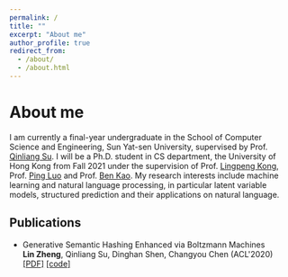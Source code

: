 ```yaml
---
permalink: /
title: ""
excerpt: "About me"
author_profile: true
redirect_from: 
  - /about/
  - /about.html
---
```



# About me
I am currently a final-year undergraduate in the School of Computer Science and Engineering, Sun Yat-sen University, supervised by Prof. [Qinliang Su](http://sdcs.sysu.edu.cn/content/3796). I will be a Ph.D. student in CS department, the University of Hong Kong from Fall 2021 under the supervision of Prof. [Lingpeng Kong](https://ikekonglp.github.io/), Prof. [Ping Luo](http://luoping.me/) and Prof. [Ben Kao](https://www.cs.hku.hk/people/academic-staff/kao). My research interests include machine learning and natural language processing, in particular latent variable models, structured prediction and their applications on natural language.

<!-- ## News -->



## Publications

- Generative Semantic Hashing Enhanced via Boltzmann Machines <br> 
 <b>Lin Zheng</b>, Qinliang Su, Dinghan Shen, Changyou Chen (ACL'2020) <a href="https://www.aclweb.org/anthology/2020.acl-main.71.pdf">[PDF]</a> <a href="https://github.com/LZhengisme/CorrelatedSemanticHashing">[code]</a> 